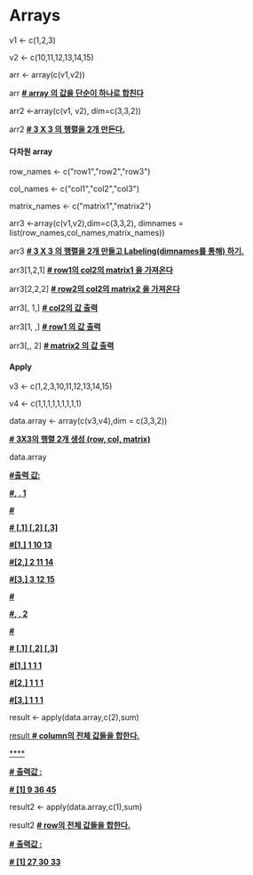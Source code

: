 # Arrays

v1 <- c(1,2,3)

v2 <- c(10,11,12,13,14,15)

arr <- array(c(v1,v2))

arr **<u># array 의 값을 단순이 하나로 합친다</u>**

 

arr2 <-array(c(v1, v2), dim=c(3,3,2))

arr2 **<u># 3 X 3 의 행렬을 2개 만든다.</u>**

 

#### 다차원 array

row_names <- c("row1","row2","row3")

col_names <- c("col1","col2","col3")

matrix_names <- c("matrix1","matrix2")

arr3 <-array(c(v1,v2),dim=c(3,3,2), dimnames = list(row_names,col_names,matrix_names))

arr3 **<u># 3 X 3 의 행렬을 2개 만들고 Labeling(dimnames를 통해) 하기.</u>**

 

arr3[1,2,1] **<u># row1의 col2의 matrix1 을 가져온다</u>**

arr3[2,2,2] **<u># row2의 col2의 matrix2 을 가져온다</u>**

arr3[, 1,] **<u># col2의 값 출력</u>**

arr3[1, ,] **<u># row1 의 값 출력</u>**

arr3[,, 2] **<u># matrix2 의 값 출력</u>**

 

 

#### Apply

v3 <- c(1,2,3,10,11,12,13,14,15)

v4 <- c(1,1,1,1,1,1,1,1,1)

data.array <- array(c(v3,v4),dim = c(3,3,2)) 

**<u># 3X3의 행렬 2개 생성 (row, col, matrix)</u>**

data.array

<u>**\#출력 값:**</u>

<u>**\#, , 1**</u>

<u>**\#**</u>

<u>**\#      [,1]  [,2]   [,3]**</u>

<u>**\#[1,]    1   10   13**</u>

<u>**\#[2,]    2   11   14**</u>

<u>**\#[3,]    3   12   15**</u>

<u>**\#**</u>

<u>**\#, , 2**</u>

<u>**\#**</u>

<u>**\#      [,1]  [,2]   [,3]**</u>

<u>**\#[1,]    1    1    1**</u>

<u>**\#[2,]    1    1    1**</u>

<u>**\#[3,]    1    1    1**</u>

 

result <- apply(data.array,c(2),sum)

<u>result **# column의 전체 값들을 합한다.**</u>

<u>****</u> 

<u>**\# 출력값 :**</u>

<u>**\# [1]  9 36 45**</u>

 

result2 <- apply(data.array,c(1),sum)

result2 **<u># row의 전체 값들을 합한다.</u>**

**<u># 출력값 :</u>**

<u>**\# [1] 27 30 33**</u>

 

